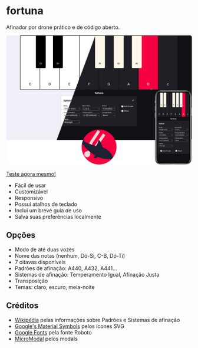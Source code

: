 # fortuna

Afinador por drone prático e de código aberto.

![Print do fortuna](../fortuna.png "Print")

[Teste agora mesmo!](https://purewave0.github.io/fortuna/pt)

- Fácil de usar
- Customizável
- Responsivo
- Possui atalhos de teclado
- Inclui um breve guia de uso
- Salva suas preferências localmente


## Opções

- Modo de até duas vozes
- Nome das notas (nenhum, Dó-Si, C-B, Dó-Ti)
- 7 oitavas disponíveis
- Padrões de afinação: A440, A432, A441…
- Sistemas de afinação: Temperamento Igual, Afinação Justa
- Transposição
- Temas: claro, escuro, meia-noite


## Créditos

- [Wikipédia](https://pt.wikipedia.org/) pelas informações sobre Padrões e Sistemas de afinação
- [Google's Material Symbols](https://fonts.google.com/icons) pelos ícones SVG
- [Google Fonts](https://fonts.google.com/) pela fonte Roboto
- [MicroModal](https://micromodal.vercel.app/) pelos modals
